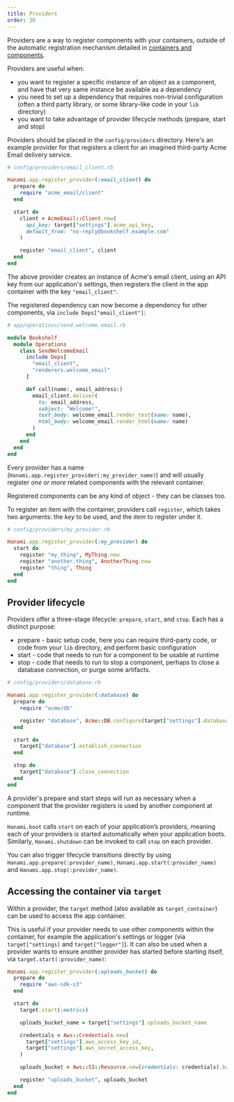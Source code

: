 ```yaml
---
title: Providers
order: 30
---
```


Providers are a way to register components with your containers, outside of the automatic registration mechanism detailed in [containers and components](/v2.3/app/container-and-components/).

Providers are useful when:

- you want to register a specific instance of an object as a component, and have that very same instance be available as a dependency
- you need to set up a dependency that requires non-trivial configuration (often a third party library, or some library-like code in your `lib` directory)
- you want to take advantage of provider lifecycle methods (prepare, start and stop)

Providers should be placed in the `config/providers` directory. Here's an example provider for that registers a client for an imagined third-party Acme Email delivery service.

```ruby
# config/providers/email_client.rb

Hanami.app.register_provider(:email_client) do
  prepare do
    require "acme_email/client"
  end

  start do
    client = AcmeEmail::Client.new(
      api_key: target["settings"].acme_api_key,
      default_from: "no-reply@bookshelf.example.com"
    )

    register "email_client", client
  end
end
```

The above provider creates an instance of Acme's email client, using an API key from our application's settings, then registers the client in the app container with the key `"email_client"`.

The registered dependency can now become a dependency for other components, via `include Deps["email_client"]`:

```ruby
# app/operations/send_welcome_email.rb

module Bookshelf
  module Operations
    class SendWelcomeEmail
      include Deps[
        "email_client",
        "renderers.welcome_email"
      ]

      def call(name:, email_address:)
        email_client.deliver(
          to: email_address,
          subject: "Welcome!",
          text_body: welcome_email.render_text(name: name),
          html_body: welcome_email.render_html(name: name)
        )
      end
    end
  end
end
```

Every provider has a name (`Hanami.app.register_provider(:my_provider_name)`) and will usually register _one or more_ related components with the relevant container.

Registered components can be any kind of object - they can be classes too.

To register an item with the container, providers call `register`, which takes two arguments: the _key_ to be used, and the _item_ to register under it.

```ruby
# config/providers/my_provider.rb

Hanami.app.register_provider(:my_provider) do
  start do
    register "my_thing", MyThing.new
    register "another.thing", AnotherThing.new
    register "thing", Thing
  end
end
```

## Provider lifecycle

Providers offer a three-stage lifecycle: `prepare`, `start`, and `stop`. Each has a distinct purpose:

- prepare - basic setup code, here you can require third-party code, or code from your `lib` directory, and perform basic configuration
- start - code that needs to run for a component to be usable at runtime
- stop - code that needs to run to stop a component, perhaps to close a database connection, or purge some artifacts.

```ruby
# config/providers/database.rb

Hanami.app.register_provider(:database) do
  prepare do
    require "acme/db"

    register "database", Acme::DB.configure(target["settings"].database_url)
  end

  start do
    target["database"].establish_connection
  end

  stop do
    target["database"].close_connection
  end
end
```

A provider's prepare and start steps will run as necessary when a component that the provider registers is used by another component at runtime.

`Hanami.boot` calls `start` on each of your application’s providers, meaning each of your providers is started automatically when your application boots. Similarly, `Hanami.shutdown` can be invoked to call `stop` on each provider.

You can also trigger lifecycle transitions directly by using `Hanami.app.prepare(:provider_name)`, `Hanami.app.start(:provider_name)` and `Hanami.app.stop(:provider_name)`.

## Accessing the container via `target`

Within a provider, the `target` method (also available as `target_container`) can be used to access the app container.

This is useful if your provider needs to use other components within the container, for example the application's settings or logger (via `target["settings]` and `target["logger"]`). It can also be used when a provider wants to ensure another provider has started before starting itself, via `target.start(:provider_name)`:

```ruby title="config/providers/uploads_bucket"
Hanami.app.register_provider(:uploads_bucket) do
  prepare do
    require "aws-sdk-s3"
  end

  start do
    target.start(:metrics)

    uploads_bucket_name = target["settings"].uploads_bucket_name

    credentials = Aws::Credentials.new(
      target["settings"].aws_access_key_id,
      target["settings"].aws_secret_access_key,
    )

    uploads_bucket = Aws::S3::Resource.new(credentials: credentials).bucket(uploads_bucket_name)

    register "uploads_bucket", uploads_bucket
  end
end
```
